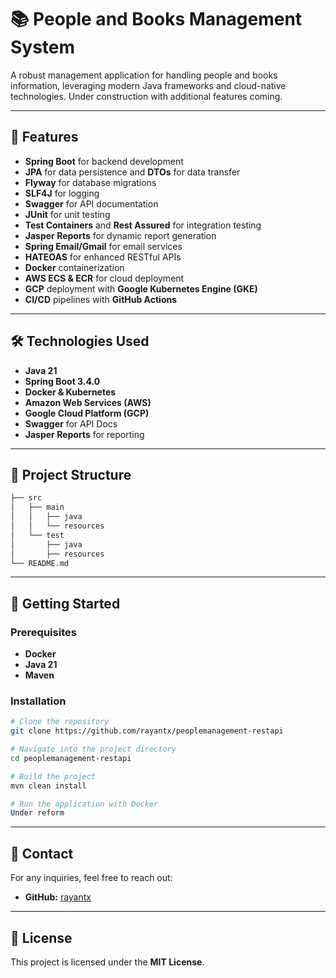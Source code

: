 # 📚 People and Books Management System

A robust management application for handling people and books information, leveraging modern Java frameworks and cloud-native technologies. Under construction with additional features coming.

---

## 🚀 Features

- **Spring Boot** for backend development
- **JPA** for data persistence and **DTOs** for data transfer
- **Flyway** for database migrations
- **SLF4J** for logging
- **Swagger** for API documentation
- **JUnit** for unit testing
- **Test Containers** and **Rest Assured** for integration testing
- **Jasper Reports** for dynamic report generation
- **Spring Email/Gmail** for email services
- **HATEOAS** for enhanced RESTful APIs
- **Docker** containerization
- **AWS ECS & ECR** for cloud deployment
- **GCP** deployment with **Google Kubernetes Engine (GKE)**
- **CI/CD** pipelines with **GitHub Actions**

---

## 🛠️ Technologies Used

- **Java 21**
- **Spring Boot 3.4.0**
- **Docker & Kubernetes**
- **Amazon Web Services (AWS)**
- **Google Cloud Platform (GCP)**
- **Swagger** for API Docs
- **Jasper Reports** for reporting

---

## 📂 Project Structure

```bash
├── src
│   ├── main
│   │   ├── java
│   │   └── resources
│   └── test
│       ├── java
│       ├── resources
└── README.md
```

---

## 🚀 Getting Started

### Prerequisites

- **Docker**
- **Java 21**
- **Maven**

### Installation

```bash
# Clone the repository
git clone https://github.com/rayantx/peoplemanagement-restapi

# Navigate into the project directory
cd peoplemanagement-restapi

# Build the project
mvn clean install

# Run the application with Docker
Under reform
```

---

## 📧 Contact

For any inquiries, feel free to reach out:

- **GitHub:** [rayantx](https://github.com/rayantx)

---

## 📝 License

This project is licensed under the **MIT License**.
